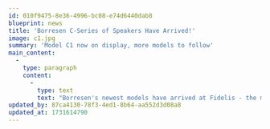 ```yaml
---
id: 010f9475-8e36-4996-bc08-e74d6440dab8
blueprint: news
title: 'Borresen C-Series of Speakers Have Arrived!'
image: c1.jpg
summary: 'Model C1 now on display, more models to follow'
main_content:
  -
    type: paragraph
    content:
      -
        type: text
        text: "Borresen's newest models have arrived at Fidelis - the much anticipated C-series. We are currently showing the C1's with C3's arriving shortly. At $16,500.00 - including stands, we think these speakers set the bar for performance at their price-point and the fit-and-finish is second to none. Come on down and give them a listen!"
updated_by: 87ca4130-78f3-4ed1-8b64-aa552d3d08a8
updated_at: 1731614790
---
```

